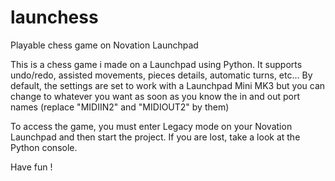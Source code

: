 # launchess
Playable chess game on Novation Launchpad

This is a chess game i made on a Launchpad using Python. It supports undo/redo, assisted movements, pieces details, automatic turns, etc...
By default, the settings are set to work with a Launchpad Mini MK3 but you can change to whatever you want as soon as you know the in and out port names (replace "MIDIIN2" and "MIDIOUT2" by them)

To access the game, you must enter Legacy mode on your Novation Launchpad and then start the project. If you are lost, take a look at the Python console.

Have fun !
